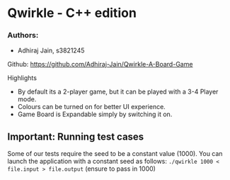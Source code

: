 # Qwirkle - C++ edition

### Authors:

- Adhiraj Jain, s3821245

Github: https://github.com/Adhiraj-Jain/Qwirkle-A-Board-Game


Highlights
- By default its a 2-player game, but it can be played with a 3-4 Player mode.
- Colours can be turned on for better UI experience.
- Game Board is Expandable simply by switching it on.

## Important: Running test cases

Some of our tests require the seed to be a constant value (1000).
You can launch the application with a constant seed as follows:
`./qwirkle 1000 < file.input > file.output` (ensure to pass in 1000)

